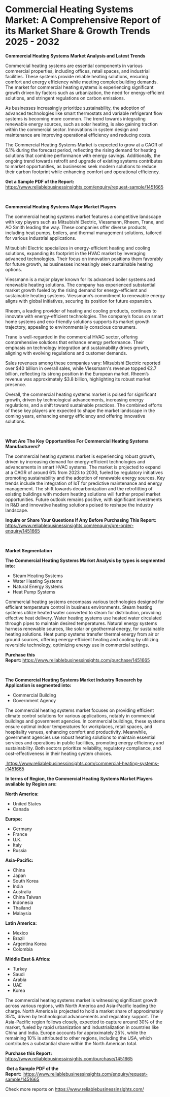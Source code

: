 <p><h1>Commercial Heating Systems Market: A Comprehensive Report of its Market Share & Growth Trends 2025 - 2032</h1></p><p><strong>Commercial Heating Systems Market Analysis and Latest Trends</strong></p>
<p><p>Commercial heating systems are essential components in various commercial properties, including offices, retail spaces, and industrial facilities. These systems provide reliable heating solutions, ensuring comfort and energy efficiency while meeting complex building demands. The market for commercial heating systems is experiencing significant growth driven by factors such as urbanization, the need for energy-efficient solutions, and stringent regulations on carbon emissions.</p><p>As businesses increasingly prioritize sustainability, the adoption of advanced technologies like smart thermostats and variable refrigerant flow systems is becoming more common. The trend towards integrating renewable energy sources, such as solar heating, is also gaining traction within the commercial sector. Innovations in system design and maintenance are improving operational efficiency and reducing costs.</p><p>The Commercial Heating Systems Market is expected to grow at a CAGR of 6.1% during the forecast period, reflecting the rising demand for heating solutions that combine performance with energy savings. Additionally, the ongoing trend towards retrofit and upgrade of existing systems contributes to market opportunities, as businesses seek modern solutions to reduce their carbon footprint while enhancing comfort and operational efficiency.</p></p>
<p><strong>Get a Sample PDF of the Report:&nbsp;</strong> <a href="https://www.reliablebusinessinsights.com/enquiry/request-sample/1451665?utm_campaign=3100&utm_medium=2&utm_source=Github&utm_content=ia&utm_term=08042025&utm_id=commercial-heating-systems">https://www.reliablebusinessinsights.com/enquiry/request-sample/1451665</a></p>
<p>&nbsp;</p>
<p><strong>Commercial Heating Systems Major Market Players</strong></p>
<p><p>The commercial heating systems market features a competitive landscape with key players such as Mitsubishi Electric, Viessmann, Rheem, Trane, and AO Smith leading the way. These companies offer diverse products, including heat pumps, boilers, and thermal management solutions, tailored for various industrial applications.</p><p>Mitsubishi Electric specializes in energy-efficient heating and cooling solutions, expanding its footprint in the HVAC market by leveraging advanced technologies. Their focus on innovation positions them favorably for future growth, as businesses increasingly seek sustainable heating options.</p><p>Viessmann is a major player known for its advanced boiler systems and renewable heating solutions. The company has experienced substantial market growth fueled by the rising demand for energy-efficient and sustainable heating systems. Viessmann’s commitment to renewable energy aligns with global initiatives, securing its position for future expansion.</p><p>Rheem, a leading provider of heating and cooling products, continues to innovate with energy-efficient technologies. The company’s focus on smart home systems and eco-friendly solutions supports its market growth trajectory, appealing to environmentally conscious consumers.</p><p>Trane is well-regarded in the commercial HVAC sector, offering comprehensive solutions that enhance energy performance. Their emphasis on technology integration and sustainability drives growth, aligning with evolving regulations and customer demands.</p><p>Sales revenues among these companies vary: Mitsubishi Electric reported over $40 billion in overall sales, while Viessmann's revenue topped €2.7 billion, reflecting its strong position in the European market. Rheem’s revenue was approximately $3.8 billion, highlighting its robust market presence.</p><p>Overall, the commercial heating systems market is poised for significant growth, driven by technological advancements, increasing energy regulations, and a shift toward sustainable practices. The combined efforts of these key players are expected to shape the market landscape in the coming years, enhancing energy efficiency and offering innovative solutions.</p></p>
<p>&nbsp;</p>
<p><strong>What Are The Key Opportunities For Commercial Heating Systems Manufacturers?</strong></p>
<p><p>The commercial heating systems market is experiencing robust growth, driven by increasing demand for energy-efficient technologies and advancements in smart HVAC systems. The market is projected to expand at a CAGR of around 6% from 2023 to 2030, fueled by regulatory initiatives promoting sustainability and the adoption of renewable energy sources. Key trends include the integration of IoT for predictive maintenance and energy management. The shift towards decarbonization and the retrofitting of existing buildings with modern heating solutions will further propel market opportunities. Future outlook remains positive, with significant investments in R&D and innovative heating solutions poised to reshape the industry landscape.</p></p>
<p><strong>Inquire or Share Your Questions If Any Before Purchasing This Report:</strong> <a href="https://www.reliablebusinessinsights.com/enquiry/pre-order-enquiry/1451665?utm_campaign=3100&utm_medium=2&utm_source=Github&utm_content=ia&utm_term=08042025&utm_id=commercial-heating-systems">https://www.reliablebusinessinsights.com/enquiry/pre-order-enquiry/1451665</a></p>
<p>&nbsp;</p>
<p><strong>Market Segmentation</strong></p>
<p><strong>The Commercial Heating Systems Market Analysis by types is segmented into:</strong></p>
<p><ul><li>Steam Heating Systems</li><li>Water Heating Systems</li><li>Natural Energy Systems</li><li>Heat Pump Systems</li></ul></p>
<p><p>Commercial heating systems encompass various technologies designed for efficient temperature control in business environments. Steam heating systems utilize heated water converted to steam for distribution, providing effective heat delivery. Water heating systems use heated water circulated through pipes to maintain desired temperatures. Natural energy systems harness renewable sources, like solar or geothermal energy, for sustainable heating solutions. Heat pump systems transfer thermal energy from air or ground sources, offering energy-efficient heating and cooling by utilizing reversible technology, optimizing energy use in commercial settings.</p></p>
<p><strong>Purchase this Report:&nbsp;</strong><a href="https://www.reliablebusinessinsights.com/purchase/1451665?utm_campaign=3100&utm_medium=2&utm_source=Github&utm_content=ia&utm_term=08042025&utm_id=commercial-heating-systems">https://www.reliablebusinessinsights.com/purchase/1451665</a></p>
<p>&nbsp;</p>
<p><strong>The Commercial Heating Systems Market Industry Research by Application is segmented into:</strong></p>
<p><ul><li>Commercial Building</li><li>Government Agency</li></ul></p>
<p><p>The commercial heating systems market focuses on providing efficient climate control solutions for various applications, notably in commercial buildings and government agencies. In commercial buildings, these systems ensure optimal indoor temperatures for workplaces, retail spaces, and hospitality venues, enhancing comfort and productivity. Meanwhile, government agencies use robust heating solutions to maintain essential services and operations in public facilities, promoting energy efficiency and sustainability. Both sectors prioritize reliability, regulatory compliance, and cost-effectiveness in their heating system choices.</p></p>
<p><a href="https://www.reliablebusinessinsights.com/commercial-heating-systems-r1451665?utm_campaign=3100&utm_medium=2&utm_source=Github&utm_content=ia&utm_term=08042025&utm_id=commercial-heating-systems">&nbsp;https://www.reliablebusinessinsights.com/commercial-heating-systems-r1451665</a></p>
<p><strong>In terms of Region, the Commercial Heating Systems Market Players available by Region are:</strong></p>
<p>
    <p> <strong> North America: </strong>
        <ul>
            <li>United States</li>
            <li>Canada</li>
        </ul>
        </p> 
    <p> <strong> Europe: </strong>
        <ul>
            <li>Germany</li>
            <li>France</li>
            <li>U.K.</li>
            <li>Italy</li>
            <li>Russia</li>
        </ul>
        </p> 
    <p> <strong> Asia-Pacific: </strong>
        <ul>
            <li>China</li>
            <li>Japan</li>
            <li>South Korea</li>
            <li>India</li>
            <li>Australia</li>
            <li>China Taiwan</li>
            <li>Indonesia</li>
            <li>Thailand</li>
            <li>Malaysia</li>
        </ul>
        </p> 
    <p> <strong> Latin America: </strong>
        <ul>
            <li>Mexico</li>
            <li>Brazil</li>
            <li>Argentina Korea</li>
            <li>Colombia</li>
        </ul>
        </p> 
    <p> <strong> Middle East & Africa: </strong>
        <ul>
            <li>Turkey</li>
            <li>Saudi</li>
            <li>Arabia</li>
            <li>UAE</li>
            <li>Korea</li>
        </ul>
    </p>
    </p>
<p><p>The commercial heating systems market is witnessing significant growth across various regions, with North America and Asia-Pacific leading the charge. North America is projected to hold a market share of approximately 35%, driven by technological advancements and regulatory support. The Asia-Pacific region follows closely, expected to capture around 30% of the market, fueled by rapid urbanization and industrialization in countries like China and India. Europe accounts for approximately 25%, while the remaining 10% is attributed to other regions, including the USA, which contributes a substantial share within the North American total.</p></p>
<p><strong>Purchase this Report: </strong><a href="https://www.reliablebusinessinsights.com/purchase/1451665?utm_campaign=3100&utm_medium=2&utm_source=Github&utm_content=ia&utm_term=08042025&utm_id=commercial-heating-systems">https://www.reliablebusinessinsights.com/purchase/1451665</a></p>
<p>&nbsp;<strong>Get a Sample PDF of the Report:&nbsp;&nbsp;</strong><a href="https://www.reliablebusinessinsights.com/enquiry/request-sample/1451665?utm_campaign=3100&utm_medium=2&utm_source=Github&utm_content=ia&utm_term=08042025&utm_id=commercial-heating-systems">https://www.reliablebusinessinsights.com/enquiry/request-sample/1451665</a></p>
<p><strong></strong></p>
<p>Check more reports on <a href="https://www.reliablebusinessinsights.com/?utm_campaign=3100&utm_medium=2&utm_source=Github&utm_content=ia&utm_term=08042025&utm_id=commercial-heating-systems">https://www.reliablebusinessinsights.com/</a></p>